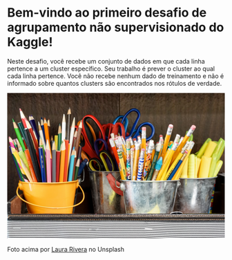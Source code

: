 # Bem-vindo ao primeiro desafio de agrupamento não supervisionado do Kaggle!

Neste desafio, você recebe um conjunto de dados em que cada linha pertence a um cluster específico. Seu trabalho é prever o cluster ao qual cada linha pertence. Você não recebe nenhum dado de treinamento e não é informado sobre quantos clusters são encontrados nos rótulos de verdade. 

![](img/01.jpg)

Foto acima por [Laura Rivera](https://unsplash.com/photos/ArH3dtoDQc0) no Unsplash 



 
